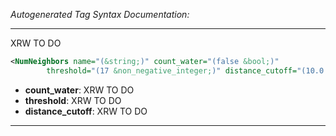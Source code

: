 <!-- THIS IS AN AUTOGENERATED FILE: Don't edit it directly, instead change the schema definition in the code itself. -->

_Autogenerated Tag Syntax Documentation:_

---
XRW TO DO

```xml
<NumNeighbors name="(&string;)" count_water="(false &bool;)"
        threshold="(17 &non_negative_integer;)" distance_cutoff="(10.0 &real;)" />
```

-   **count_water**: XRW TO DO
-   **threshold**: XRW TO DO
-   **distance_cutoff**: XRW TO DO

---
